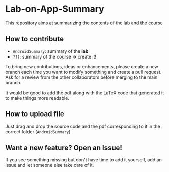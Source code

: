 # Lab-on-App-Summary
This repository aims at summarizing the contents of the lab and the course

## How to contribute
- `AndroidSummary`: summary of the **lab**
- `???`: summary of the course -> create it!

To bring new contributions, ideas or enhancements, please create a new branch each time you want to modify something and create a pull request. Ask for a review from the other collaborators before merging to the main branch.

It would be good to add the pdf along with the LaTeX code that generated it to make things more readable. 

## How to upload file
Just drag and drop the source code and the pdf corresponding to it in the correct folder (`AndroidSummary`). 

## Want a new feature? Open an Issue!
If you see something missing but don't have time to add it yourself, add an issue and let someone else take care of it. 

